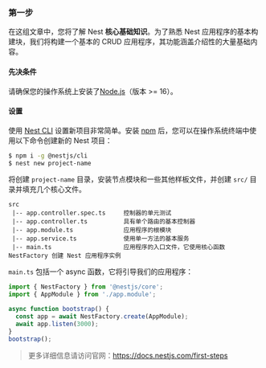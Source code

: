 ### 第一步

在这组文章中，您将了解 Nest **核心基础知识**。为了熟悉 Nest 应用程序的基本构建块，我们将构建一个基本的 CRUD 应用程序，其功能涵盖介绍性的大量基础内容。



#### 先决条件

请确保您的操作系统上安装了[Node.js](https://nodejs.org/)（版本 >= 16）。



#### 设置

使用 [Nest CLI](https://docs.nestjs.com/cli/overview) 设置新项目非常简单。安装 [npm](https://www.npmjs.com/) 后，您可以在操作系统终端中使用以下命令创建新的 Nest 项目：

```bash
$ npm i -g @nestjs/cli
$ nest new project-name
```

将创建 `project-name` 目录，安装节点模块和一些其他样板文件，并创建 `src/` 目录并填充几个核心文件。

```
src
 |-- app.controller.spec.ts  	控制器的单元测试
 |-- app.controller.ts          具有单个路由的基本控制器
 |-- app.module.ts				应用程序的根模块
 |-- app.service.ts				使用单一方法的基本服务
 |-- main.ts					应用程序的入口文件，它使用核心函数 NestFactory 创建 Nest 应用程序实例
```

 `main.ts` 包括一个 async 函数，它将引导我们的应用程序：

```ts
import { NestFactory } from '@nestjs/core';
import { AppModule } from './app.module';

async function bootstrap() {
  const app = await NestFactory.create(AppModule);
  await app.listen(3000);
}
bootstrap();
```



> 更多详细信息请访问官网：https://docs.nestjs.com/first-steps